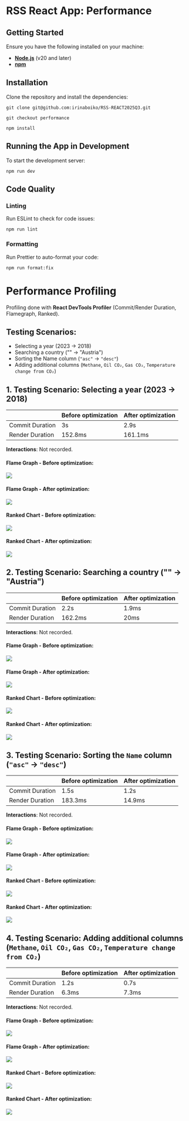 # RSS React App: Performance

## Getting Started

Ensure you have the following installed on your machine:

- [**Node.js**](https://nodejs.org/) (v20 and later)
- [**npm**](https://www.npmjs.com/)

## Installation

Clone the repository and install the dependencies:

`git clone git@github.com:irinaboiko/RSS-REACT2025Q3.git`

`git checkout performance`

`npm install`

## Running the App in Development

To start the development server:

`npm run dev`

## Code Quality

### Linting

Run ESLint to check for code issues:

`npm run lint`

### Formatting

Run Prettier to auto-format your code:

`npm run format:fix`

# Performance Profiling

Profiling done with **React DevTools Profiler** (Commit/Render Duration, Flamegraph, Ranked).

## Testing Scenarios:

- Selecting a year (2023 -> 2018)
- Searching a country ("" -> "Austria")
- Sorting the Name column (`"asc"` -> `"desc"`)
- Adding additional columns (`Methane`, `Oil CO₂`, `Gas CO₂`, `Temperature change from CO₂`)

## 1. Testing Scenario: Selecting a year (2023 -> 2018)

|                 | Before optimization | After optimization |
| --------------- | ------------------- | ------------------ |
| Commit Duration | 3s                  | 2.9s               |
| Render Duration | 152.8ms             | 161.1ms            |

**Interactions**: Not recorded.

#### Flame Graph - Before optimization:

![](public/performance/fg-1-not-opt.png)

#### Flame Graph - After optimization:

![](public/performance/fg-1-opt.png)

#### Ranked Chart - Before optimization:

![](public/performance/rc-1-not-opt.png)

#### Ranked Chart - After optimization:

![](public/performance/rc-1-opt.png)

## 2. Testing Scenario: Searching a country ("" -> "Austria")

|                 | Before optimization | After optimization |
| --------------- | ------------------- | ------------------ |
| Commit Duration | 2.2s                | 1.9ms              |
| Render Duration | 162.2ms             | 20ms               |

**Interactions**: Not recorded.

#### Flame Graph - Before optimization:

![](public/performance/fg-2-not-opt.png)

#### Flame Graph - After optimization:

![](public/performance/fg-2-opt.png)

#### Ranked Chart - Before optimization:

![](public/performance/rc-2-not-opt.png)

#### Ranked Chart - After optimization:

![](public/performance/rc-2-opt.png)

## 3. Testing Scenario: Sorting the `Name` column (`"asc"` -> `"desc"`)

|                 | Before optimization | After optimization |
| --------------- | ------------------- | ------------------ |
| Commit Duration | 1.5s                | 1.2s               |
| Render Duration | 183.3ms             | 14.9ms             |

**Interactions**: Not recorded.

#### Flame Graph - Before optimization:

![](public/performance/fg-3-not-opt.png)

#### Flame Graph - After optimization:

![](public/performance/fg-3-opt.png)

#### Ranked Chart - Before optimization:

![](public/performance/rc-3-not-opt.png)

#### Ranked Chart - After optimization:

![](public/performance/rc-3-opt.png)

## 4. Testing Scenario: Adding additional columns (`Methane`, `Oil CO₂`, `Gas CO₂`, `Temperature change from CO₂`)

|                 | Before optimization | After optimization |
| --------------- | ------------------- | ------------------ |
| Commit Duration | 1.2s                | 0.7s               |
| Render Duration | 6.3ms               | 7.3ms              |

**Interactions**: Not recorded.

#### Flame Graph - Before optimization:

![](public/performance/fg-4-not-opt.png)

#### Flame Graph - After optimization:

![](public/performance/fg-4-opt.png)

#### Ranked Chart - Before optimization:

![](public/performance/rc-4-not-opt.png)

#### Ranked Chart - After optimization:

![](public/performance/rc-4-opt.png)
